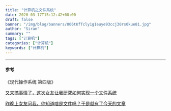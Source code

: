 ```yaml
---
title: "计算机之文件系统"
date: 2020-03-17T15:12:42+08:00
draft: false
banner: "/img/blog/banners/006tKfTcly1g1euye93ccj30rs0kue81.jpg"
author: "Siran"
summary: ""
tags: ["计算机"]
categories: ["计算机"]
keywords: ["计算机"]
---
```


****
#### 参考
《现代操作系统 第四版》

[又来搞事情了，这次女友让我研究如何实现一个文件系统](https://mp.weixin.qq.com/s/ZLntjTf1jEwqdpln0hGq0w)

[昨晚上女友问我，你知道啥是文件吗？于是就有了今天的文章](https://mp.weixin.qq.com/s?__biz=MzU2NDg0OTgyMA==&mid=2247485733&idx=1&sn=d6d3e55c442d64da14ab596a07422251&chksm=fc45f4d6cb327dc0948b1fb3118e1118ac7b475d24df57a2e7484995884597e6a8c4c9536251&scene=21#wechat_redirect)